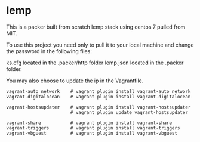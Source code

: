 # lemp

This is a packer built from scratch lemp stack using centos 7 pulled from MIT.

To use this project you need only to pull it to your local machine and change the password in the following files:

ks.cfg located in the .packer/http folder lemp.json located in the .packer folder.

You may also choose to update the ip in the Vagrantfile.

    vagrant-auto_network    # vagrant plugin install vagrant-auto_network
    vagrant-digitalocean    # vagrant plugin install vagrant-digitalocean
    
    vagrant-hostsupdater    # vagrant plugin install vagrant-hostsupdater 
                            # vagrant plugin update vagrant-hostsupdater
                            
    vagrant-share           # vagrant plugin install vagrant-share
    vagrant-triggers        # vagrant plugin install vagrant-triggers
    vagrant-vbguest         # vagrant plugin install vagrant-vbguest

